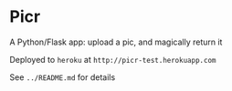 Picr
===============================================================================
A Python/Flask app: upload a pic, and magically return it

Deployed to `heroku` at `http://picr-test.herokuapp.com`

See `../README.md` for details
